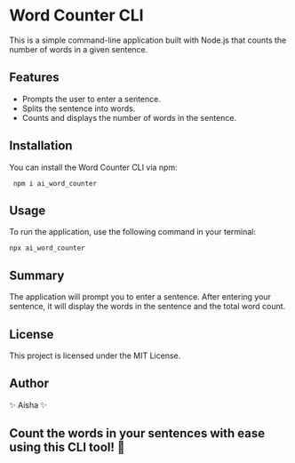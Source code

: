 # Word Counter CLI
This is a simple command-line application built with Node.js that counts the number of words in a given sentence.

## Features
- Prompts the user to enter a sentence.
- Splits the sentence into words.
- Counts and displays the number of words in the sentence.

## Installation
You can install the Word Counter CLI via npm:

     npm i ai_word_counter
     
## Usage

To run the application, use the following command in your terminal:

    npx ai_word_counter

## Summary
The application will prompt you to enter a sentence.
After entering your sentence, it will display the words in the sentence and the total word count.

## License
This project is licensed under the MIT License.

## Author
✨ Aisha ✨

## Count the words in your sentences with ease using this CLI tool! 🚀